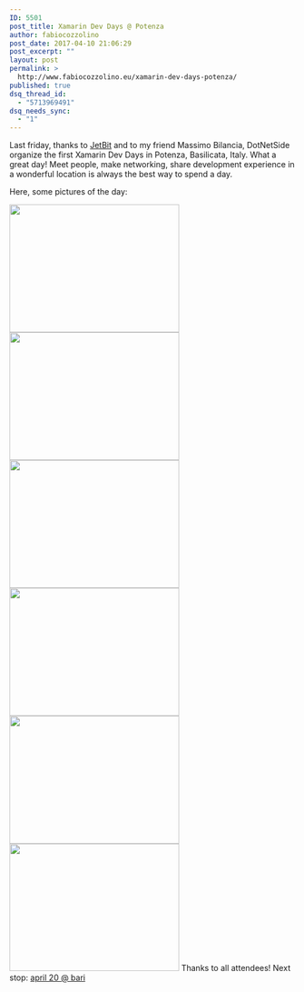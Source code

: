 ```yaml
---
ID: 5501
post_title: Xamarin Dev Days @ Potenza
author: fabiocozzolino
post_date: 2017-04-10 21:06:29
post_excerpt: ""
layout: post
permalink: >
  http://www.fabiocozzolino.eu/xamarin-dev-days-potenza/
published: true
dsq_thread_id:
  - "5713969491"
dsq_needs_sync:
  - "1"
---
```

Last friday, thanks to <a href="http://www.jetbit.it/">JetBit</a> and to my friend Massimo Bilancia, DotNetSide organize the first Xamarin Dev Days in Potenza, Basilicata, Italy. What a great day! Meet people, make networking, share development experience in a wonderful location is always the best way to spend a day.

Here, some pictures of the day:
<div style="clear: both;"><a href="http://www.fabiocozzolino.eu/wp-content/uploads/2017/04/C8zjx2DXcAALs0C.jpg"><img class="wp-image-5521 alignleft" style="float: left;" src="http://www.fabiocozzolino.eu/wp-content/uploads/2017/04/C8zjx2DXcAALs0C.jpg" alt="" width="299" height="225" /></a> <a href="http://www.fabiocozzolino.eu/wp-content/uploads/2017/04/17760206_10212629301353340_1809254743484563338_n.jpg"><img class="wp-image-5531 alignleft" style="float: left;" src="http://www.fabiocozzolino.eu/wp-content/uploads/2017/04/17760206_10212629301353340_1809254743484563338_n.jpg" alt="" width="299" height="225" /></a><a href="http://www.fabiocozzolino.eu/wp-content/uploads/2017/04/17800053_10212629301513344_5633745142622711239_n.jpg"><img class="wp-image-5541 alignleft" src="http://www.fabiocozzolino.eu/wp-content/uploads/2017/04/17800053_10212629301513344_5633745142622711239_n.jpg" alt="" width="299" height="225" /></a> <a href="http://www.fabiocozzolino.eu/wp-content/uploads/2017/04/17795793_1203467016443004_2329646584112350591_n.jpg"><img class="wp-image-5551 alignleft" src="http://www.fabiocozzolino.eu/wp-content/uploads/2017/04/17795793_1203467016443004_2329646584112350591_n.jpg" alt="" width="299" height="225" /></a>
<a href="http://www.fabiocozzolino.eu/wp-content/uploads/2017/04/17523539_10212629298433267_7998229249631623154_n.jpg"><img class="wp-image-5561 size-full alignleft" src="http://www.fabiocozzolino.eu/wp-content/uploads/2017/04/17523539_10212629298433267_7998229249631623154_n-e1491850660657.jpg" alt="" width="299" height="225" /></a> <a href="http://www.fabiocozzolino.eu/wp-content/uploads/2017/04/17795747_10212629302353365_6088279960042214823_n.jpg"><img class="wp-image-5631  alignleft" src="http://www.fabiocozzolino.eu/wp-content/uploads/2017/04/17795747_10212629302353365_6088279960042214823_n.jpg" alt="" width="299" height="224" /></a>
Thanks to all attendees!
Next stop: <a href="https://www.eventbrite.it/e/biglietti-cloud-first-mobile-first-33439432242">april 20 @ bari</a>

</div>